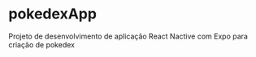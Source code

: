 # pokedexApp
Projeto de desenvolvimento de aplicação React Nactive com Expo para criação de pokedex
